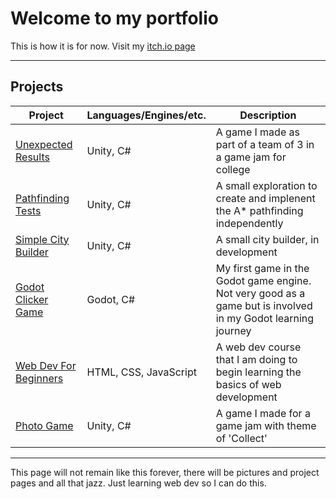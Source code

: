 # Welcome to my portfolio

This is how it is for now.
Visit my [itch.io page](https://namesnotsteve.itch.io)

---

## Projects

| Project | Languages/Engines/etc. | Description |
| --- | --- | --- |
| [Unexpected Results](https://github.com/loganator956/unexpected-results) | Unity, C# | A game I made as part of a team of 3 in a game jam for college |
| [Pathfinding Tests](https://github.com/loganator956/pathfinding-tests) | Unity, C# | A small exploration to create and implenent the A* pathfinding independently |
| [Simple City Builder](https://github.com/loganator956/simple-city-builder) | Unity, C# | A small city builder, in development |
| [Godot Clicker Game](https://github.com/loganator956/godot-clicker-game) | Godot, C# | My first game in the Godot game engine. Not very good as a game but is involved in my Godot learning journey |
| [Web Dev For Beginners](https://github.com/loganator956/Web-Dev-For-Beginners) | HTML, CSS, JavaScript | A web dev course that I am doing to begin learning the basics of web development |
| [Photo Game](https://github.com/loganator956/enhance-jam-collect) | Unity, C# | A game I made for a game jam with theme of 'Collect' |

---

This page will not remain like this forever, there will be pictures and project pages and all that jazz. Just learning web dev so I can do this.
